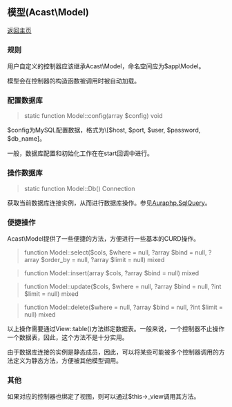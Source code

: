 ## 模型(Acast\\Model)

[返回主页](../Readme.md)

### 规则

用户自定义的控制器应该继承Acast\\Model，命名空间应为$app\\Model。

模型会在控制器的构造函数被调用时被自动加载。

### 配置数据库

> static function Model::config(array $config) void

$config为MySQL配置数据，格式为\[$host, $port, $user, $password, $db_name\]。

一般，数据库配置和初始化工作在在start回调中进行。

### 操作数据库

> static function Model::Db() Connection

获取当前数据库连接实例，从而进行数据库操作。参见[Auraphp.SqlQuery](https://github.com/auraphp/Aura.SqlQuery)。

### 便捷操作

Acast\\Model提供了一些便捷的方法，方便进行一些基本的CURD操作。

> function Model::select($cols, $where = null, ?array $bind = null, ?array $order_by = null, ?array $limit = null) mixed

> function Model::insert(array $cols, ?array $bind = null) mixed

> function Model::update($cols, $where = null, ?array $bind = null, ?int $limit = null) mixed

> function Model::delete($where = null, ?array $bind = null, ?int $limit = null) mixed

以上操作需要通过View::table()方法绑定数据表。一般来说，一个控制器不止操作一个数据表，因此，这个方法不是十分实用。

由于数据库连接的实例是静态成员，因此，可以将某些可能被多个控制器调用的方法定义为静态方法，方便被其他模型调用。

### 其他

如果对应的控制器也绑定了视图，则可以通过$this-\>_view调用其方法。